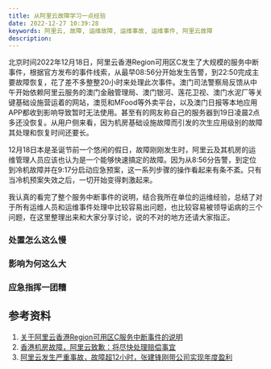 ```yaml
---
title: 从阿里云故障学习一点经验
date: 2022-12-27 10:39:28
keywords: 阿里云, 故障, 运维故障, 运维事故, 运维事件, 阿里云故障
description: 
---
```


北京时间2022年12月18日，阿里云香港Region可用区C发生了大规模的服务中断事件，根据官方发布的事件线索，从最早08:56分开始发生告警，到22:50完成主要故障恢复，花了差不多整整20小时来处理此次事件。澳门司法警察局反馈从中午开始依赖阿里云服务的澳门金融管理局、澳门银河、莲花卫视、澳门水泥厂等关键基础设施营运着的网站，澳觅和MFood等外卖平台，以及澳门日报等本地应用APP都收到影响导致暂时无法使用。甚至有的网友称自己的服务器到19日凌晨2点多还没恢复。从用户侧来看，因为机房基础设施故障而引发的次生应用级别的故障其处理和恢复时间还要长。

12月18日本是圣诞节前一个悠闲的假日，故障刚刚发生时，阿里云及其机房的运维管理人员应该也认为是一个能够快速搞定的故障。因为从8:56分告警，到定位到冷机故障并在9:17分启动应急预案，这一系列步骤的操作看起来有条不紊。只有当冷机预案失效之后，一切开始变得刺激起来。

我认真的看完了整个服务中断事件的说明，结合我所在单位的运维经验，总结了对于所有运维人员和运维事件处理中比较容易出问题，也比较容易被领导诟病的三个问题，在这里整理出来和大家分享讨论，说的不对的地方还请大家指正。

### 处置怎么这么慢

### 影响为何这么大

### 应急指挥一团糟

## 参考资料

1. [关于阿里云香港Region可用区C服务中断事件的说明](https://mp.weixin.qq.com/s/rJ2_TEc9mDxfJ1q4gCN-Zg)
1. [香港机房故障，阿里云致歉：将尽快处理赔偿事宜](https://www.163.com/dy/article/HPJ2V10R05149B41.html)
1. [阿里云发生严重事故，故障超12小时，张建锋刚带公司实现年度盈利](https://baijiahao.baidu.com/s?id=1752618467453019433&wfr=spider&for=pc)
